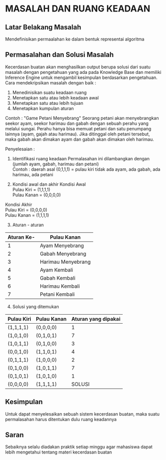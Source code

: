 # MASALAH DAN RUANG KEADAAN

## Latar Belakang Masalah
Mendefinisikan permaalahan ke dalam bentuk representai algoritma 

## Permasalahan dan Solusi Masalah
 Kecerdasan buatan akan menghasilkan output berupa solusi dari suatu masalah dengan pengetahuan yang ada pada Knowledge Base dan memiliki Inference Engine untuk mengambil kesimpulan berdasarkan pengetahuan. Cara mendekripsikan masalah dengan baik :
1. Menedinisikan suatu keadaan ruang
2. Menetapkan satu atau lebih keadaan awal
3. Menetapkan satu atau lebih tujuan
4. Menetapkan kumpulan aturan

Contoh :
"Game Petani Menyebrang"
Seorang petani akan menyebrangkan seekor ayam, seekor harimau dan gabah dengan sebuah perahu yang melalui sungai. Perahu hanya bisa memuat petani dan satu penumpang lainnya (ayam, gajah atau harimau). Jika ditinggal oleh petani tersebut, maka gabah akan dimakan ayam dan gabah akan dimakan oleh harimau.
 
Penyelesaian :
1. Identifikasi ruang keadaan
Permalasahan ini dilambangkan dengan (jumlah ayam, gabah, harimau dan petani) <br>
Contoh : daerah asal (0,1,1,1) = pulau kiri tidak ada ayam, ada gabah, ada harimau, ada petani
 
2. Kondisi awal dan akhir
Kondisi Awal <br>
Pulau Kiri   = (1,1,1,1) <br>
Pulau Kanan  = (0,0,0,0) <br>

Kondisi Akhir  <br>
Pulau Kiri  = (0,0,0,0) <br>
Pulau Kanan = (1,1,1,1) <br>

3. Aturan - aturan

Aturan Ke- | Pulau Kanan | 
---------|-----------|
1 | Ayam Menyebrang    | 
2 | Gabah Menyebrang   | 
3 | Harimau Menyebrang | 
4 | Ayam Kembali       | 
5 | Gabah Kembali      | 
6 | Harimau Kembali    | 
7 | Petani Kembali     |

4. Solusi yang ditemukan

Pulau Kiri | Pulau Kanan | Aturan yang dipakai |
---------|----------|--------------|
(1,1,1,1) | (0,0,0,0) | 1       |
(1,0,1,0) | (0,1,0,1) | 7       |
(1,0,1,1) | (0,1,0,0) | 3       |
(0,0,1,0) | (1,1,0,1) | 4       |
(0,1,1,1) | (1,0,0,0) | 2       |
(0,1,0,0) | (1,0,1,1) | 7       |
(0,1,0,1) | (1,0,1,0) | 1       |
(0,0,0,0) | (1,1,1,1) | SOLUSI  |

## Kesimpulan  
Untuk dapat menyelesaikan sebuah sistem kecerdasan buatan, maka suatu permalasahan harus ditentukan dulu ruang keadannya

## Saran 
Sebaiknya selalu diadakan praktik setiap minggu agar mahasiswa dapat lebih mengetahui tentang materi kecerdasan buatan
